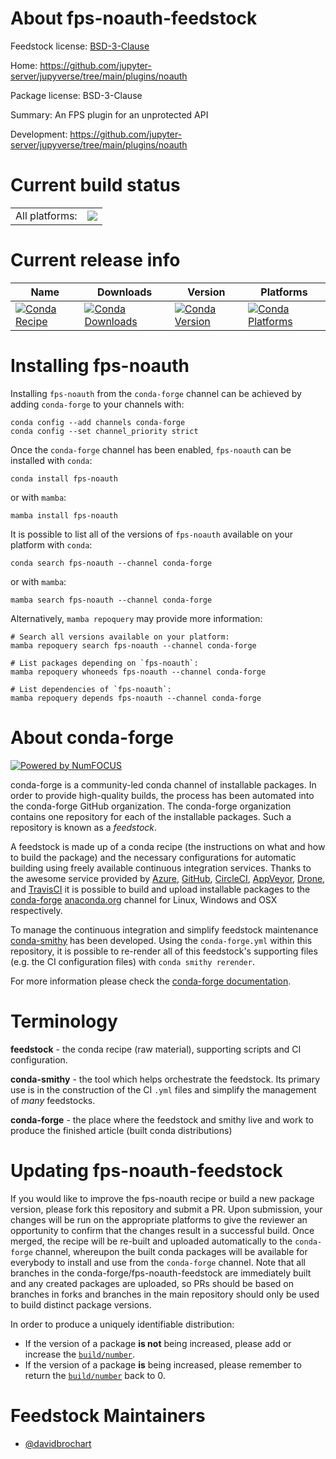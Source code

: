 About fps-noauth-feedstock
==========================

Feedstock license: [BSD-3-Clause](https://github.com/conda-forge/fps-noauth-feedstock/blob/main/LICENSE.txt)

Home: https://github.com/jupyter-server/jupyverse/tree/main/plugins/noauth

Package license: BSD-3-Clause

Summary: An FPS plugin for an unprotected API

Development: https://github.com/jupyter-server/jupyverse/tree/main/plugins/noauth

Current build status
====================


<table><tr><td>All platforms:</td>
    <td>
      <a href="https://dev.azure.com/conda-forge/feedstock-builds/_build/latest?definitionId=17448&branchName=main">
        <img src="https://dev.azure.com/conda-forge/feedstock-builds/_apis/build/status/fps-noauth-feedstock?branchName=main">
      </a>
    </td>
  </tr>
</table>

Current release info
====================

| Name | Downloads | Version | Platforms |
| --- | --- | --- | --- |
| [![Conda Recipe](https://img.shields.io/badge/recipe-fps--noauth-green.svg)](https://anaconda.org/conda-forge/fps-noauth) | [![Conda Downloads](https://img.shields.io/conda/dn/conda-forge/fps-noauth.svg)](https://anaconda.org/conda-forge/fps-noauth) | [![Conda Version](https://img.shields.io/conda/vn/conda-forge/fps-noauth.svg)](https://anaconda.org/conda-forge/fps-noauth) | [![Conda Platforms](https://img.shields.io/conda/pn/conda-forge/fps-noauth.svg)](https://anaconda.org/conda-forge/fps-noauth) |

Installing fps-noauth
=====================

Installing `fps-noauth` from the `conda-forge` channel can be achieved by adding `conda-forge` to your channels with:

```
conda config --add channels conda-forge
conda config --set channel_priority strict
```

Once the `conda-forge` channel has been enabled, `fps-noauth` can be installed with `conda`:

```
conda install fps-noauth
```

or with `mamba`:

```
mamba install fps-noauth
```

It is possible to list all of the versions of `fps-noauth` available on your platform with `conda`:

```
conda search fps-noauth --channel conda-forge
```

or with `mamba`:

```
mamba search fps-noauth --channel conda-forge
```

Alternatively, `mamba repoquery` may provide more information:

```
# Search all versions available on your platform:
mamba repoquery search fps-noauth --channel conda-forge

# List packages depending on `fps-noauth`:
mamba repoquery whoneeds fps-noauth --channel conda-forge

# List dependencies of `fps-noauth`:
mamba repoquery depends fps-noauth --channel conda-forge
```


About conda-forge
=================

[![Powered by
NumFOCUS](https://img.shields.io/badge/powered%20by-NumFOCUS-orange.svg?style=flat&colorA=E1523D&colorB=007D8A)](https://numfocus.org)

conda-forge is a community-led conda channel of installable packages.
In order to provide high-quality builds, the process has been automated into the
conda-forge GitHub organization. The conda-forge organization contains one repository
for each of the installable packages. Such a repository is known as a *feedstock*.

A feedstock is made up of a conda recipe (the instructions on what and how to build
the package) and the necessary configurations for automatic building using freely
available continuous integration services. Thanks to the awesome service provided by
[Azure](https://azure.microsoft.com/en-us/services/devops/), [GitHub](https://github.com/),
[CircleCI](https://circleci.com/), [AppVeyor](https://www.appveyor.com/),
[Drone](https://cloud.drone.io/welcome), and [TravisCI](https://travis-ci.com/)
it is possible to build and upload installable packages to the
[conda-forge](https://anaconda.org/conda-forge) [anaconda.org](https://anaconda.org/)
channel for Linux, Windows and OSX respectively.

To manage the continuous integration and simplify feedstock maintenance
[conda-smithy](https://github.com/conda-forge/conda-smithy) has been developed.
Using the ``conda-forge.yml`` within this repository, it is possible to re-render all of
this feedstock's supporting files (e.g. the CI configuration files) with ``conda smithy rerender``.

For more information please check the [conda-forge documentation](https://conda-forge.org/docs/).

Terminology
===========

**feedstock** - the conda recipe (raw material), supporting scripts and CI configuration.

**conda-smithy** - the tool which helps orchestrate the feedstock.
                   Its primary use is in the construction of the CI ``.yml`` files
                   and simplify the management of *many* feedstocks.

**conda-forge** - the place where the feedstock and smithy live and work to
                  produce the finished article (built conda distributions)


Updating fps-noauth-feedstock
=============================

If you would like to improve the fps-noauth recipe or build a new
package version, please fork this repository and submit a PR. Upon submission,
your changes will be run on the appropriate platforms to give the reviewer an
opportunity to confirm that the changes result in a successful build. Once
merged, the recipe will be re-built and uploaded automatically to the
`conda-forge` channel, whereupon the built conda packages will be available for
everybody to install and use from the `conda-forge` channel.
Note that all branches in the conda-forge/fps-noauth-feedstock are
immediately built and any created packages are uploaded, so PRs should be based
on branches in forks and branches in the main repository should only be used to
build distinct package versions.

In order to produce a uniquely identifiable distribution:
 * If the version of a package **is not** being increased, please add or increase
   the [``build/number``](https://docs.conda.io/projects/conda-build/en/latest/resources/define-metadata.html#build-number-and-string).
 * If the version of a package **is** being increased, please remember to return
   the [``build/number``](https://docs.conda.io/projects/conda-build/en/latest/resources/define-metadata.html#build-number-and-string)
   back to 0.

Feedstock Maintainers
=====================

* [@davidbrochart](https://github.com/davidbrochart/)

